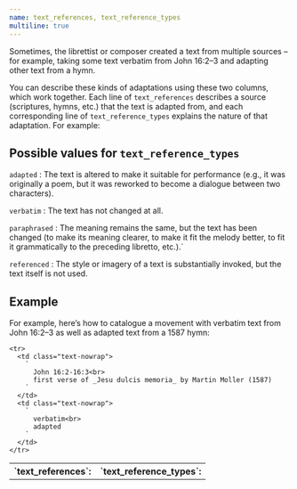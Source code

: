 ```yaml
---
name: text_references, text_reference_types
multiline: true
---
```

Sometimes, the librettist or composer created a text from multiple sources – for example, taking some text verbatim from John 16:2–3 and adapting other text from a hymn.

You can describe these kinds of adaptations using these two columns, which work together. Each line of `text_references` describes a source (scriptures, hymns, etc.) that the text is adapted from, and each corresponding line of `text_reference_types` explains the nature of that adaptation. For example:

## Possible values for `text_reference_types`

`adapted`
: The text is altered to make it suitable for performance (e.g., it was originally a poem, but it was reworked to become a dialogue between two characters).

`verbatim`
: The text has not changed at all.

`paraphrased`
: The meaning remains the same, but the text has been changed (to make its meaning clearer, to make it fit the melody better, to fit it grammatically to the preceding libretto, etc.).`

`referenced`
: The style or imagery of a text is substantially invoked, but the text itself is not used.

## Example

For example, here’s how to catalogue a movement with verbatim text from John 16:2–3 as well as adapted text from a 1587 hymn:

<div class="side-scroll">
  <table class="table table-simple">
    <tr>
      <th>`text_references`:</th>
      <th>`text_reference_types`:</th>
    </tr>

    <tr>
      <td class="text-nowrap">
        `
          John 16:2-16:3<br>
          first verse of _Jesu dulcis memoria_ by Martin Moller (1587)
        `
      </td>
      <td class="text-nowrap">
        `
          verbatim<br>
          adapted
        `
      </td>
    </tr>
  </table>
</div>
